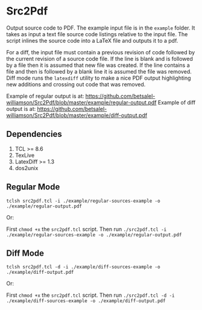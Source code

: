 # Src2Pdf
Output source code to PDF.  The example input file is in the `example` folder.  It takes as input a text file source code listings relative to the input file.  The script inlines the source code into a LaTeX file and outputs it to a pdf.

For a diff, the input file must contain a previous revision of code followed by the current revision of a source code file.  If the line is blank and is followed by a file then it is assumed that new file was created.  If the line contains a file and then is followed by a blank line it is assumed the file was removed.  Diff mode runs the `latexdiff` utility to make a nice PDF output highlighting new additions and crossing out code that was removed.  

Example of regular output is at: <https://github.com/betsalel-williamson/Src2Pdf/blob/master/example/regular-output.pdf>
Example of diff output is at: <https://github.com/betsalel-williamson/Src2Pdf/blob/master/example/diff-output.pdf>

## Dependencies

1. TCL >= 8.6
1. TexLive
1. LatexDiff >= 1.3
1. dos2unix

## Regular Mode

`tclsh src2pdf.tcl -i ./example/regular-sources-example -o ./example/regular-output.pdf`

Or:

First `chmod +x` the `src2pdf.tcl` script.  Then run `./src2pdf.tcl -i ./example/regular-sources-example -o ./example/regular-output.pdf`

## Diff Mode

`tclsh src2pdf.tcl -d -i ./example/diff-sources-example -o ./example/diff-output.pdf`

Or:

First `chmod +x` the `src2pdf.tcl` script.  Then run `./src2pdf.tcl -d -i ./example/diff-sources-example -o ./example/diff-output.pdf`
